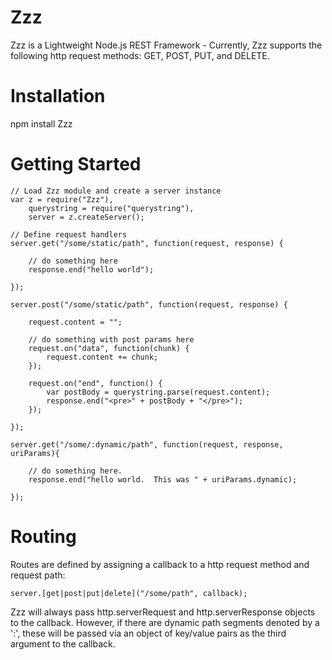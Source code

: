 Zzz
===

Zzz is a Lightweight Node.js REST Framework - Currently, Zzz supports the following http request methods: GET, POST, PUT, and DELETE.

Installation
============

npm install Zzz

Getting Started
===============

	// Load Zzz module and create a server instance
	var z = require("Zzz"),
		querystring = require("querystring"),
		server = z.createServer();

	// Define request handlers
	server.get("/some/static/path", function(request, response) {
		
		// do something here
		response.end("hello world");

	});

	server.post("/some/static/path", function(request, response) {
		
		request.content = "";

		// do something with post params here
		request.on("data", function(chunk) {
			request.content += chunk;
		});

		request.on("end", function() {
			var postBody = querystring.parse(request.content);
			response.end("<pre>" + postBody + "</pre>");
		});

	});

	server.get("/some/:dynamic/path", function(request, response, uriParams){
	
		// do something here.
		response.end("hello world.  This was " + uriParams.dynamic);

	});

Routing
=======

Routes are defined by assigning a callback to a http request method and request path:

	server.[get|post|put|delete]("/some/path", callback);

Zzz will always pass http.serverRequest and http.serverResponse objects to the callback.  However, if there are dynamic path segments denoted by a ':', these will be passed via an object of key/value pairs as the third argument to the callback.